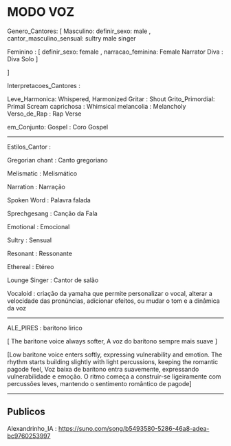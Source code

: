 # MODO VOZ



Genero_Cantores: [
  Masculino:
  definir_sexo: male ,
  cantor_masculino_sensual: sultry male singer


  Feminino : [
    definir_sexo: female ,
    narracao_feminina: Female Narrator
Diva : Diva Solo
  ]



]


Interpretacoes_Cantores :

Leve_Harmonica: Whispered, Harmonized
Gritar : Shout
Grito_Primordial: Primal Scream
caprichosa : Whimsical
melancolia : Melancholy
Verso_de_Rap : Rap Verse


em_Conjunto:
  Gospel : Coro Gospel

---


Estilos_Cantor :

Gregorian chant : Canto gregoriano

Melismatic : Melismático

Narration : Narração

Spoken Word : Palavra falada

Sprechgesang : Canção da Fala

Emotional : Emocional

Sultry : Sensual


Resonant : Ressonante

Ethereal : Etéreo

Lounge Singer : Cantor de salão

Vocaloid : criação da yamaha que permite personalizar o vocal, alterar a velocidade das pronúncias, adicionar efeitos, ou mudar o tom e a dinâmica da voz

---

ALE_PIRES : baritono lirico

[ The baritone voice always softer, A voz do barítono sempre mais suave ]

[Low baritone voice enters softly, expressing vulnerability and emotion. The rhythm starts building slightly with light percussions, keeping the romantic pagode feel, Voz baixa de barítono entra suavemente, expressando vulnerabilidade e emoção. O ritmo começa a construir-se ligeiramente com percussões leves, mantendo o sentimento romântico de pagode]

---
## Publicos
Alexandrinho_IA : https://suno.com/song/b5493580-5286-46a8-adea-bc9760253997